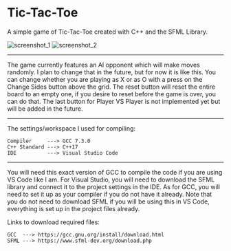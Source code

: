 # Tic-Tac-Toe
 A simple game of Tic-Tac-Toe created with C++ and the SFML Library.

![screenshot_1](https://user-images.githubusercontent.com/103185975/165186427-ee9d454a-913f-4b0d-9260-999bdde5b4ab.PNG)  ![screenshot_2](https://user-images.githubusercontent.com/103185975/165186431-cc017538-5fca-4caa-b00b-9a8d9f1981aa.PNG)

--------------------------------

The game currently features an AI opponent which will make moves randomly. I plan to change that in the future, but for now it is like this. You can change whether you are playing as X or as O with a press on the Change Sides button above the grid. The reset button will reset the entire board to an empty one, if you desire to reset before the game is over, you can do that. The last button for Player VS Player is not implemented yet but will be added in the future.

--------------------------------
 The settings/workspace I used for compiling:
  
    Compiler     ---> GCC 7.3.0
    C++ Standard ---> C++17
    IDE          ---> Visual Studio Code
    
--------------------------------
You will need this exact version of GCC to compile the code if you are using VS Code like I am. For Visual Studio, you will need to download the SFML library and connect it to the project settings in the IDE. As for GCC, you will need to set it up as your compiler if you do not have it already. Note that you do not need to download SFML if you will be using this in VS Code, everything is set up in the project files already.

Links to download required files:

    GCC  ---> https://gcc.gnu.org/install/download.html
    SFML ---> https://www.sfml-dev.org/download.php
